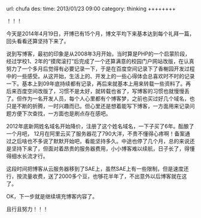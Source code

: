 url: chufa
des: 
time: 2013/01/23 09:00
category: thinking
++++++++

！！！

今天是2014年4月19日，开博已有15个月，博文平均下来基本达到每个礼拜一篇，回头看看还算坚持下来了。

说到写博客，最初的印象是从2008年3月开始，当时算是PHP的一个启蒙阶段，经过学校1、2年的“摸爬滚打”后完成了一个还算满意的校园门户网站改版，在认真努力了一个多月后觉得有必要记录一下，于是在百度空间记录下了香榭园开发过程中的一些感受。从这开始，生活上的、开发上的一些心得体会总喜欢时不时的记录一下。基本上到09年底持续都有记录，再后来就基本上用来转载一些资料了。再后来百度空间改版了，习惯不是太好，就转载也省了，写博客的习惯也就慢慢丢了。但作为一名开发人员，每个人心里都有个博客梦，之前也买过好几个域名，也只是不断的折腾，一时兴趣而已。但心里还是想着能写下博客，一方面用来记录问题方便下次查找，一方面也是刷点存在感吧。

2012年底新网姓名域名开始降价，注册了这个姓名域名，一下子买了6年。酝酿了一个月吧， 12月在阿里云买了服务器花了790大洋，不贵不懂得心疼啊！备案通过之后啥也不多说了默默开始吧，看能坚持多久。中途也停了几个月，总的来说还是坚持下来了，但面对着昂贵的服务器费用，小小博客难以续航，日子长了，得懂得细水长流才行。

这段时间把博客从云服务器移到了SAE上，虽然SAE上有一些限制，但是速度还行，按流量收费，送了2000多个豆，也够花半年了，不出意外以后博客就在这了。

OK，下一步就是继续填充博客内容了。

且行且努力！！！